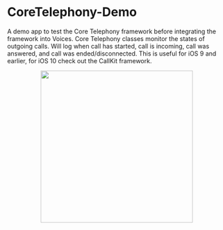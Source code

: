 # CoreTelephony-Demo
A demo app to test the Core Telephony framework before integrating the framework into Voices.  Core Telephony classes monitor the states of outgoing calls. Will log when call has started, call is incoming, call was answered, and call was ended/disconnected. This is useful for iOS 9 and earlier, for iOS 10 check out the CallKit framework.
<p align="center">
<img src="https://cloud.githubusercontent.com/assets/15159970/20414700/bde6aa2e-ad01-11e6-8a96-072dd45f995a.png"
  width='350'/>
  </p>
